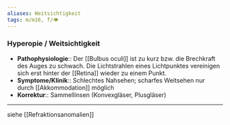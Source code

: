 ```yaml
---
aliases: Weitsichtigkeit
tags: m/m16, f/👁️
---
```

### Hyperopie / Weitsichtigkeit
- **Pathophysiologie**:: Der [[Bulbus oculi]] ist zu kurz bzw. die Brechkraft des Auges zu schwach. Die Lichtstrahlen eines Lichtpunktes vereinigen sich erst hinter der [[Retina]] wieder zu einem Punkt.
- **Symptome/Klinik**:: Schlechtes Nahsehen; scharfes Weitsehen nur durch [[Akkommodation]] möglich
- **Korrektur**:: Sammellinsen (Konvexgläser, Plusgläser)
---
siehe [[Refraktionsanomalien]]